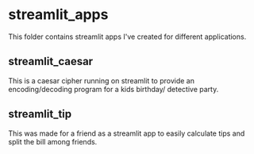 # streamlit_apps

This folder contains streamlit apps I've created for different applications.

## streamlit_caesar
This is a caesar cipher running on streamlit to provide an encoding/decoding program for a kids birthday/ detective party.

## streamlit_tip
This was made for a friend as a streamlit app to easily calculate tips and split the bill among friends.

